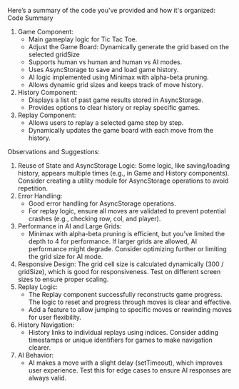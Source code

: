 Here’s a summary of the code you've provided and how it's organized:
Code Summary
1. Game Component:
    * Main gameplay logic for Tic Tac Toe.
    * Adjust the Game Board: Dynamically generate the grid based on the selected gridSize
    * Supports human vs human and human vs AI modes.
    * Uses AsyncStorage to save and load game history.
    * AI logic implemented using Minimax with alpha-beta pruning.
    * Allows dynamic grid sizes and keeps track of move history.
2. History Component:
    * Displays a list of past game results stored in AsyncStorage.
    * Provides options to clear history or replay specific games.
3. Replay Component:
    * Allows users to replay a selected game step by step.
    * Dynamically updates the game board with each move from the history.

Observations and Suggestions:
1. Reuse of State and AsyncStorage Logic: Some logic, like saving/loading history, appears multiple times (e.g., in Game and History components). Consider creating a utility module for AsyncStorage operations to avoid repetition.
2. Error Handling:
    * Good error handling for AsyncStorage operations.
    * For replay logic, ensure all moves are validated to prevent potential crashes (e.g., checking row, col, and player).
3. Performance in AI and Large Grids:
    * Minimax with alpha-beta pruning is efficient, but you’ve limited the depth to 4 for performance. If larger grids are allowed, AI performance might degrade. Consider optimizing further or limiting the grid size for AI mode.
4. Responsive Design: The grid cell size is calculated dynamically (300 / gridSize), which is good for responsiveness. Test on different screen sizes to ensure proper scaling.
5. Replay Logic:
    * The Replay component successfully reconstructs game progress. The logic to reset and progress through moves is clear and effective.
    * Add a feature to allow jumping to specific moves or rewinding moves for user flexibility.
6. History Navigation:
    * History links to individual replays using indices. Consider adding timestamps or unique identifiers for games to make navigation clearer.
7. AI Behavior:
    * AI makes a move with a slight delay (setTimeout), which improves user experience. Test this for edge cases to ensure AI responses are always valid.

